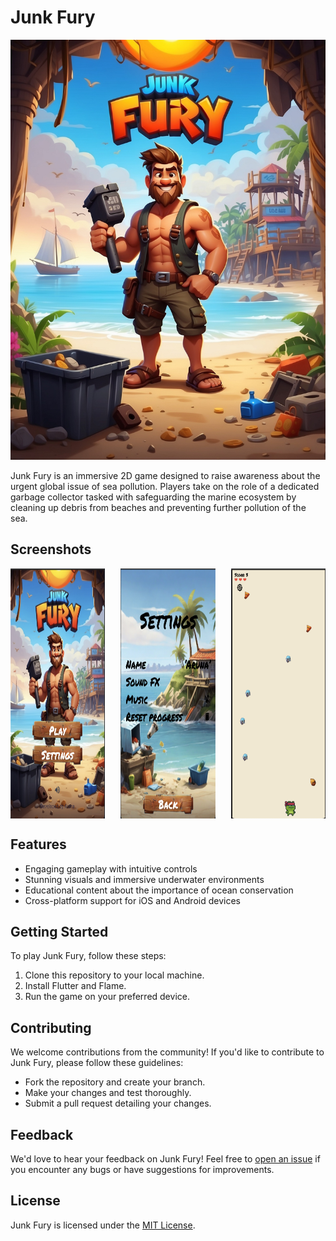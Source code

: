 # Junk Fury

![Junk Fury Banner](assets/images/home_background.jpg)

Junk Fury is an immersive 2D game designed to raise awareness about the urgent global issue of sea pollution. Players take on the role of a dedicated garbage collector tasked with safeguarding the marine ecosystem by cleaning up debris from beaches and preventing further pollution of the sea.

## Screenshots

<div style="display: flex; justify-content: space-between;">
    <img src="assets/images/doc/ss1.png" alt="Gameplay Screenshot 1" style="width: 30%; height: 400px;">
    <img src="assets/images/doc/ss2.png" alt="Gameplay Screenshot 2" style="width: 30%; height: 400px;">
    <img src="assets/images/doc/ss3.png" alt="Gameplay Screenshot 3" style="width: 30%; height: 400px;">
</div>


## Features

- Engaging gameplay with intuitive controls
- Stunning visuals and immersive underwater environments
- Educational content about the importance of ocean conservation
- Cross-platform support for iOS and Android devices

## Getting Started

To play Junk Fury, follow these steps:

1. Clone this repository to your local machine.
2. Install Flutter and Flame.
3. Run the game on your preferred device.

## Contributing

We welcome contributions from the community! If you'd like to contribute to Junk Fury, please follow these guidelines:

- Fork the repository and create your branch.
- Make your changes and test thoroughly.
- Submit a pull request detailing your changes.

## Feedback

We'd love to hear your feedback on Junk Fury! Feel free to [open an issue](https://github.com/arunanuwantha/junk-fury/issues) if you encounter any bugs or have suggestions for improvements.

## License

Junk Fury is licensed under the [MIT License](LICENSE).

